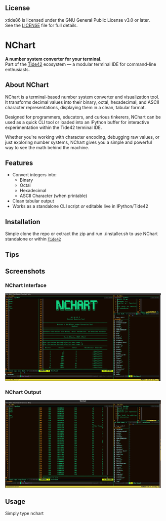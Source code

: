 ## License

xtide86 is licensed under the GNU General Public License v3.0 or later.  
See the [LICENSE](./LICENSE) file for full details.

# NChart

**A number system converter for your terminal.**  
Part of the [Tide42](https://github.com/logicmagix/Tide42) ecosystem — a modular terminal IDE for command-line enthusiasts.

## About NChart

NChart is a terminal-based number system converter and visualization tool.
It transforms decimal values into their binary, octal, hexadecimal, and ASCII character representations, displaying them in a clean, tabular format.

Designed for programmers, educators, and curious tinkerers, NChart can be used as a quick CLI tool or loaded into an IPython buffer for interactive experimentation within the Tide42 terminal IDE.

Whether you're working with character encoding, debugging raw values, or just exploring number systems, NChart gives you a simple and powerful way to see the math behind the machine.

## Features

- Convert integers into:
  - Binary
  - Octal
  - Hexadecimal
  - ASCII Character (when printable)
- Clean tabular output
- Works as a standalone CLI script *or* editable live in IPython/Tide42

## Installation
Simple clone the repo or extract the zip and run ./installer.sh to use NChart standalone or within [`Tide42`](https://github.com/logicmagix/Tide42)

## Tips

        

## Screenshots

### NChart Interface
![NChart_Logo](Screenshots/Screenshot1.png)

### NChart Output
![NChart_Output](Screenshots/Screenshot2.png)


## Usage

Simply type nchart




